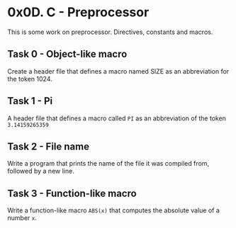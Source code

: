 # 0x0D. C - Preprocessor
This is some work on preprocessor. Directives, constants and macros.

## Task 0 - Object-like macro
Create a header file that defines a macro named SIZE as an abbreviation for the token 1024.

## Task 1 - Pi
A header file that defines a macro called ```PI``` as an abbreviation of the token ```3.14159265359```

## Task 2 - File name
Write a program that prints the name of the file it was compiled from, followed by a new line.

## Task 3 - Function-like macro
Write a function-like macro ```ABS(x)``` that computes the absolute value of a number ```x```.

